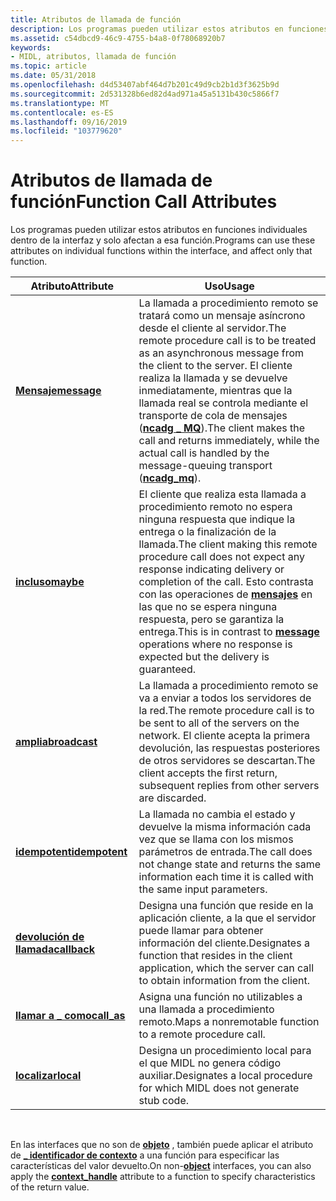 ```yaml
---
title: Atributos de llamada de función
description: Los programas pueden utilizar estos atributos en funciones individuales dentro de la interfaz y solo afectan a esa función.
ms.assetid: c54dbcd9-46c9-4755-b4a8-0f78068920b7
keywords:
- MIDL, atributos, llamada de función
ms.topic: article
ms.date: 05/31/2018
ms.openlocfilehash: d4d53407abf464d7b201c49d9cb2b1d3f3625b9d
ms.sourcegitcommit: 2d531328b6ed82d4ad971a45a5131b430c5866f7
ms.translationtype: MT
ms.contentlocale: es-ES
ms.lasthandoff: 09/16/2019
ms.locfileid: "103779620"
---
```

# <a name="function-call-attributes"></a><span data-ttu-id="79c8b-104">Atributos de llamada de función</span><span class="sxs-lookup"><span data-stu-id="79c8b-104">Function Call Attributes</span></span>

<span data-ttu-id="79c8b-105">Los programas pueden utilizar estos atributos en funciones individuales dentro de la interfaz y solo afectan a esa función.</span><span class="sxs-lookup"><span data-stu-id="79c8b-105">Programs can use these attributes on individual functions within the interface, and affect only that function.</span></span>



| <span data-ttu-id="79c8b-106">Atributo</span><span class="sxs-lookup"><span data-stu-id="79c8b-106">Attribute</span></span>                        | <span data-ttu-id="79c8b-107">Uso</span><span class="sxs-lookup"><span data-stu-id="79c8b-107">Usage</span></span>                                                                                                                                                                                                                                                      |
|----------------------------------|------------------------------------------------------------------------------------------------------------------------------------------------------------------------------------------------------------------------------------------------------------|
| [<span data-ttu-id="79c8b-108">**Mensaje**</span><span class="sxs-lookup"><span data-stu-id="79c8b-108">**message**</span></span>](message.md)       | <span data-ttu-id="79c8b-109">La llamada a procedimiento remoto se tratará como un mensaje asíncrono desde el cliente al servidor.</span><span class="sxs-lookup"><span data-stu-id="79c8b-109">The remote procedure call is to be treated as an asynchronous message from the client to the server.</span></span> <span data-ttu-id="79c8b-110">El cliente realiza la llamada y se devuelve inmediatamente, mientras que la llamada real se controla mediante el transporte de cola de mensajes ([**ncadg \_ MQ**](ncadg-mq.md)).</span><span class="sxs-lookup"><span data-stu-id="79c8b-110">The client makes the call and returns immediately, while the actual call is handled by the message-queuing transport ([**ncadg\_mq**](ncadg-mq.md)).</span></span> |
| [<span data-ttu-id="79c8b-111">**incluso**</span><span class="sxs-lookup"><span data-stu-id="79c8b-111">**maybe**</span></span>](maybe.md)           | <span data-ttu-id="79c8b-112">El cliente que realiza esta llamada a procedimiento remoto no espera ninguna respuesta que indique la entrega o la finalización de la llamada.</span><span class="sxs-lookup"><span data-stu-id="79c8b-112">The client making this remote procedure call does not expect any response indicating delivery or completion of the call.</span></span> <span data-ttu-id="79c8b-113">Esto contrasta con las operaciones de [**mensajes**](message.md) en las que no se espera ninguna respuesta, pero se garantiza la entrega.</span><span class="sxs-lookup"><span data-stu-id="79c8b-113">This is in contrast to [**message**](message.md) operations where no response is expected but the delivery is guaranteed.</span></span>        |
| [<span data-ttu-id="79c8b-114">**amplia**</span><span class="sxs-lookup"><span data-stu-id="79c8b-114">**broadcast**</span></span>](broadcast.md)   | <span data-ttu-id="79c8b-115">La llamada a procedimiento remoto se va a enviar a todos los servidores de la red.</span><span class="sxs-lookup"><span data-stu-id="79c8b-115">The remote procedure call is to be sent to all of the servers on the network.</span></span> <span data-ttu-id="79c8b-116">El cliente acepta la primera devolución, las respuestas posteriores de otros servidores se descartan.</span><span class="sxs-lookup"><span data-stu-id="79c8b-116">The client accepts the first return, subsequent replies from other servers are discarded.</span></span>                                                                                    |
| [<span data-ttu-id="79c8b-117">**idempotent**</span><span class="sxs-lookup"><span data-stu-id="79c8b-117">**idempotent**</span></span>](idempotent.md) | <span data-ttu-id="79c8b-118">La llamada no cambia el estado y devuelve la misma información cada vez que se llama con los mismos parámetros de entrada.</span><span class="sxs-lookup"><span data-stu-id="79c8b-118">The call does not change state and returns the same information each time it is called with the same input parameters.</span></span>                                                                                                                                     |
| [<span data-ttu-id="79c8b-119">**devolución de llamada**</span><span class="sxs-lookup"><span data-stu-id="79c8b-119">**callback**</span></span>](callback.md)     | <span data-ttu-id="79c8b-120">Designa una función que reside en la aplicación cliente, a la que el servidor puede llamar para obtener información del cliente.</span><span class="sxs-lookup"><span data-stu-id="79c8b-120">Designates a function that resides in the client application, which the server can call to obtain information from the client.</span></span>                                                                                                                             |
| [<span data-ttu-id="79c8b-121">**llamar a \_ como**</span><span class="sxs-lookup"><span data-stu-id="79c8b-121">**call\_as**</span></span>](call-as.md)      | <span data-ttu-id="79c8b-122">Asigna una función no utilizables a una llamada a procedimiento remoto.</span><span class="sxs-lookup"><span data-stu-id="79c8b-122">Maps a nonremotable function to a remote procedure call.</span></span>                                                                                                                                                                                                   |
| [<span data-ttu-id="79c8b-123">**localizar**</span><span class="sxs-lookup"><span data-stu-id="79c8b-123">**local**</span></span>](local.md)           | <span data-ttu-id="79c8b-124">Designa un procedimiento local para el que MIDL no genera código auxiliar.</span><span class="sxs-lookup"><span data-stu-id="79c8b-124">Designates a local procedure for which MIDL does not generate stub code.</span></span>                                                                                                                                                                                   |



 

<span data-ttu-id="79c8b-125">En las interfaces que no son de [**objeto**](object.md) , también puede aplicar el atributo de [**\_ identificador de contexto**](context-handle.md) a una función para especificar las características del valor devuelto.</span><span class="sxs-lookup"><span data-stu-id="79c8b-125">On non-[**object**](object.md) interfaces, you can also apply the [**context\_handle**](context-handle.md) attribute to a function to specify characteristics of the return value.</span></span>

 

 




